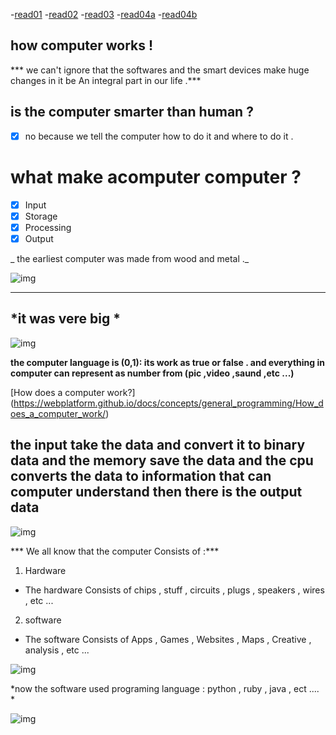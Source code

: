 -[read01](read01.md)
-[read02](read02.md)
-[read03](read03.md)
-[read04a](read04a.md)
-[read04b](read04b.md)


## how computer works !

*** we can't ignore that the softwares and the smart devices make huge changes in it be An integral part in our life  .*** 

is the computer smarter than human ?
-----------------------
- [x] no because we tell the computer how to do it and        where to do it .


what make acomputer computer  ?
==============
- [x] Input 
- [x] Storage 
- [x] Processing
- [x] Output

_ the earliest computer was made from wood and metal ._

![img](https://i.ytimg.com/vi/WX8qXhELVb4/maxresdefault.jpg)

---------------------------


*it was vere big  *
-------------

![img](https://gajitz.com/wp-content/uploads/2013/07/historys-huge-computers.jpg)


**the computer language is (0,1): its work as true or false . and everything in computer can represent as number from (pic ,video ,saund ,etc ...)**


[How does a computer work?]
(https://webplatform.github.io/docs/concepts/general_programming/How_does_a_computer_work/)





## the input take the data  and convert it to binary data and the memory save the data and the cpu converts the data to information that can computer understand then there is the output data

![img](https://upload.wikimedia.org/wikipedia/commons/2/2e/Processing2.gif)



*** We all know that the computer Consists of :***

1. Hardware 
 - The hardware Consists of chips , stuff , circuits , plugs , speakers , wires , etc ...

2. software 
 - The software Consists of Apps , Games , Websites , Maps , Creative , analysis , etc ...

![img](https://learn.g2.com/hs-fs/hubfs/hardware-vs-software.png?width=550&name=hardware-vs-software.png)

*now the software used programing language :
python , ruby , java , ect .... *

![img](https://careerkarma.com/blog/wp-content/uploads/2019/12/easiest-programming-languages-to-learn-1.jpg)

